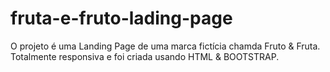 # fruta-e-fruto-lading-page
O projeto é uma Landing Page de uma marca fictícia chamda Fruto &amp; Fruta. Totalmente responsiva e foi criada usando HTML &amp; BOOTSTRAP.
